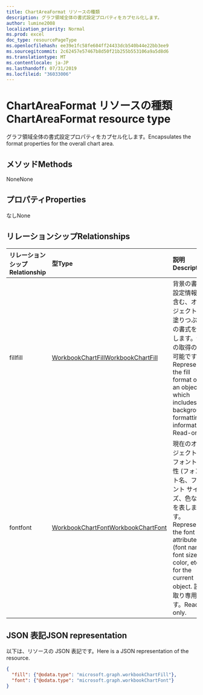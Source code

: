 ```yaml
---
title: ChartAreaFormat リソースの種類
description: グラフ領域全体の書式設定プロパティをカプセル化します。
author: lumine2008
localization_priority: Normal
ms.prod: excel
doc_type: resourcePageType
ms.openlocfilehash: ee39e1fc58fe604ff24433dcb540b44e22bb3ee9
ms.sourcegitcommit: 2c62457e57467b8d50f21b255b553106a9a5d8d6
ms.translationtype: MT
ms.contentlocale: ja-JP
ms.lasthandoff: 07/31/2019
ms.locfileid: "36033006"
---
```

# <a name="chartareaformat-resource-type"></a><span data-ttu-id="e3ab3-103">ChartAreaFormat リソースの種類</span><span class="sxs-lookup"><span data-stu-id="e3ab3-103">ChartAreaFormat resource type</span></span>

<span data-ttu-id="e3ab3-104">グラフ領域全体の書式設定プロパティをカプセル化します。</span><span class="sxs-lookup"><span data-stu-id="e3ab3-104">Encapsulates the format properties for the overall chart area.</span></span>


## <a name="methods"></a><span data-ttu-id="e3ab3-105">メソッド</span><span class="sxs-lookup"><span data-stu-id="e3ab3-105">Methods</span></span>
<span data-ttu-id="e3ab3-106">None</span><span class="sxs-lookup"><span data-stu-id="e3ab3-106">None</span></span>

## <a name="properties"></a><span data-ttu-id="e3ab3-107">プロパティ</span><span class="sxs-lookup"><span data-stu-id="e3ab3-107">Properties</span></span>
<span data-ttu-id="e3ab3-108">なし</span><span class="sxs-lookup"><span data-stu-id="e3ab3-108">None</span></span>

## <a name="relationships"></a><span data-ttu-id="e3ab3-109">リレーションシップ</span><span class="sxs-lookup"><span data-stu-id="e3ab3-109">Relationships</span></span>
| <span data-ttu-id="e3ab3-110">リレーションシップ</span><span class="sxs-lookup"><span data-stu-id="e3ab3-110">Relationship</span></span> | <span data-ttu-id="e3ab3-111">型</span><span class="sxs-lookup"><span data-stu-id="e3ab3-111">Type</span></span>   |<span data-ttu-id="e3ab3-112">説明</span><span class="sxs-lookup"><span data-stu-id="e3ab3-112">Description</span></span>|
|:---------------|:--------|:----------|
|<span data-ttu-id="e3ab3-113">fill</span><span class="sxs-lookup"><span data-stu-id="e3ab3-113">fill</span></span>|[<span data-ttu-id="e3ab3-114">WorkbookChartFill</span><span class="sxs-lookup"><span data-stu-id="e3ab3-114">WorkbookChartFill</span></span>](chartfill.md)|<span data-ttu-id="e3ab3-p101">背景の書式設定情報を含む、オブジェクトの塗りつぶしの書式を表します。値の取得のみ可能です。</span><span class="sxs-lookup"><span data-stu-id="e3ab3-p101">Represents the fill format of an object, which includes background formatting information. Read-only.</span></span>|
|<span data-ttu-id="e3ab3-117">font</span><span class="sxs-lookup"><span data-stu-id="e3ab3-117">font</span></span>|[<span data-ttu-id="e3ab3-118">WorkbookChartFont</span><span class="sxs-lookup"><span data-stu-id="e3ab3-118">WorkbookChartFont</span></span>](chartfont.md)|<span data-ttu-id="e3ab3-119">現在のオブジェクトのフォント属性 (フォント名、フォント サイズ、色など) を表します。</span><span class="sxs-lookup"><span data-stu-id="e3ab3-119">Represents the font attributes (font name, font size, color, etc.) for the current object.</span></span> <span data-ttu-id="e3ab3-120">読み取り専用です。</span><span class="sxs-lookup"><span data-stu-id="e3ab3-120">Read-only.</span></span>|

## <a name="json-representation"></a><span data-ttu-id="e3ab3-121">JSON 表記</span><span class="sxs-lookup"><span data-stu-id="e3ab3-121">JSON representation</span></span>

<span data-ttu-id="e3ab3-122">以下は、リソースの JSON 表記です。</span><span class="sxs-lookup"><span data-stu-id="e3ab3-122">Here is a JSON representation of the resource.</span></span>

<!--{
  "blockType": "resource",
  "optionalProperties": [],
  "baseType": "microsoft.graph.entity",
  "@odata.type": "microsoft.graph.workbookChartAreaFormat"
}-->

```json
{
  "fill": {"@odata.type": "microsoft.graph.workbookChartFill"},
  "font": {"@odata.type": "microsoft.graph.workbookChartFont"}
}
```

<!-- uuid: 8fcb5dbc-d5aa-4681-8e31-b001d5168d79
2015-10-25 14:57:30 UTC -->
<!-- {
  "type": "#page.annotation",
  "description": "ChartAreaFormat resource",
  "keywords": "",
  "section": "documentation",
  "tocPath": ""
}-->
